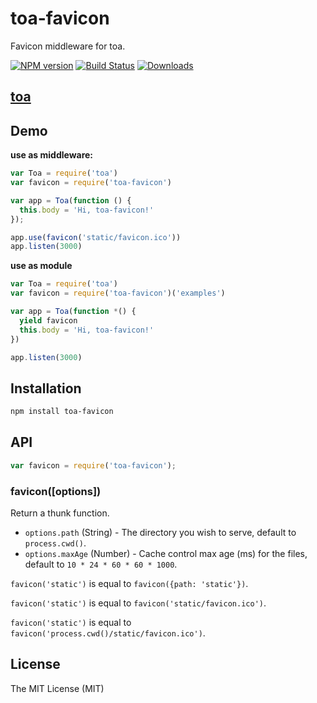 toa-favicon
====
Favicon middleware for toa.

[![NPM version][npm-image]][npm-url]
[![Build Status][travis-image]][travis-url]
[![Downloads][downloads-image]][downloads-url]

## [toa](https://github.com/toajs/toa)

## Demo

**use as middleware:**
```js
var Toa = require('toa')
var favicon = require('toa-favicon')

var app = Toa(function () {
  this.body = 'Hi, toa-favicon!'
});

app.use(favicon('static/favicon.ico'))
app.listen(3000)
```

**use as module**
```js
var Toa = require('toa')
var favicon = require('toa-favicon')('examples')

var app = Toa(function *() {
  yield favicon
  this.body = 'Hi, toa-favicon!'
})

app.listen(3000)
```

## Installation

```bash
npm install toa-favicon
```

## API

```js
var favicon = require('toa-favicon');
```

### favicon([options])

Return a thunk function.

- `options.path` (String) - The directory you wish to serve, default to `process.cwd()`.
- `options.maxAge` (Number) - Cache control max age (ms) for the files, default to `10 * 24 * 60 * 60 * 1000`.

`favicon('static')` is equal to `favicon({path: 'static'})`.

`favicon('static')` is equal to `favicon('static/favicon.ico')`.

`favicon('static')` is equal to `favicon('process.cwd()/static/favicon.ico')`.


## License

The MIT License (MIT)

[npm-url]: https://npmjs.org/package/toa-favicon
[npm-image]: http://img.shields.io/npm/v/toa-favicon.svg

[travis-url]: https://travis-ci.org/toajs/toa-favicon
[travis-image]: http://img.shields.io/travis/toajs/toa-favicon.svg

[downloads-url]: https://npmjs.org/package/toa-favicon
[downloads-image]: http://img.shields.io/npm/dm/toa-favicon.svg?style=flat-square
